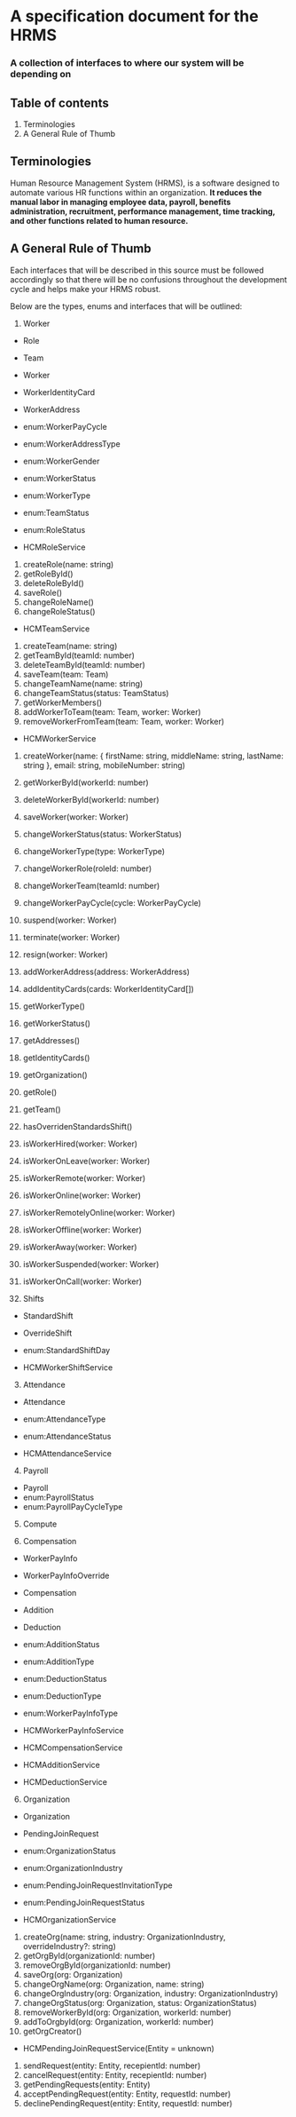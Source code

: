 # A specification document for the HRMS

### A collection of interfaces to where our system will be depending on

## Table of contents

1. Terminologies
2. A General Rule of Thumb

## Terminologies

Human Resource Management System (HRMS), is a software designed to automate various HR functions within an organization. **It reduces the manual labor in managing employee data, payroll, benefits administration, recruitment, performance management, time tracking, and other functions related to human resource.**

## A General Rule of Thumb

Each interfaces that will be described in this source must be followed accordingly so that there will be no confusions throughout the development cycle and helps make your HRMS robust.

Below are the types, enums and interfaces that will be outlined:

1. Worker

- Role
- Team
- Worker
- WorkerIdentityCard
- WorkerAddress
- enum:WorkerPayCycle
- enum:WorkerAddressType
- enum:WorkerGender
- enum:WorkerStatus
- enum:WorkerType
- enum:TeamStatus
- enum:RoleStatus

- HCMRoleService

1. createRole(name: string)
2. getRoleById()
3. deleteRoleById()
4. saveRole()
5. changeRoleName()
6. changeRoleStatus()

- HCMTeamService

1. createTeam(name: string)
2. getTeamById(teamId: number)
3. deleteTeamById(teamId: number)
4. saveTeam(team: Team)
5. changeTeamName(name: string)
6. changeTeamStatus(status: TeamStatus)
7. getWorkerMembers()
8. addWorkerToTeam(team: Team, worker: Worker)
9. removeWorkerFromTeam(team: Team, worker: Worker)

- HCMWorkerService

1. createWorker(name: { firstName: string, middleName: string, lastName: string }, email: string, mobileNumber: string)
2. getWorkerById(workerId: number)
3. deleteWorkerById(workerId: number)
4. saveWorker(worker: Worker)
5. changeWorkerStatus(status: WorkerStatus)
6. changeWorkerType(type: WorkerType)
7. changeWorkerRole(roleId: number)
8. changeWorkerTeam(teamId: number)
9. changeWorkerPayCycle(cycle: WorkerPayCycle)
10. suspend(worker: Worker)
11. terminate(worker: Worker)
12. resign(worker: Worker)
13. addWorkerAddress(address: WorkerAddress)
14. addIdentityCards(cards: WorkerIdentityCard[])
15. getWorkerType()
16. getWorkerStatus()
17. getAddresses()
18. getIdentityCards()
19. getOrganization()
20. getRole()
21. getTeam()
22. hasOverridenStandardsShift()
23. isWorkerHired(worker: Worker)
24. isWorkerOnLeave(worker: Worker)
25. isWorkerRemote(worker: Worker)
26. isWorkerOnline(worker: Worker)
27. isWorkerRemotelyOnline(worker: Worker)
28. isWorkerOffline(worker: Worker)
29. isWorkerAway(worker: Worker)
30. isWorkerSuspended(worker: Worker)
31. isWorkerOnCall(worker: Worker)

2. Shifts

- StandardShift
- OverrideShift
- enum:StandardShiftDay

- HCMWorkerShiftService

3. Attendance

- Attendance
- enum:AttendanceType
- enum:AttendanceStatus

- HCMAttendanceService

4. Payroll

- Payroll
- enum:PayrollStatus
- enum:PayrollPayCycleType

5. Compute


6. Compensation

- WorkerPayInfo
- WorkerPayInfoOverride
- Compensation
- Addition
- Deduction
- enum:AdditionStatus
- enum:AdditionType
- enum:DeductionStatus
- enum:DeductionType
- enum:WorkerPayInfoType

- HCMWorkerPayInfoService
- HCMCompensationService
- HCMAdditionService
- HCMDeductionService

6. Organization

- Organization
- PendingJoinRequest
- enum:OrganizationStatus
- enum:OrganizationIndustry
- enum:PendingJoinRequestInvitationType
- enum:PendingJoinRequestStatus

- HCMOrganizationService

1. createOrg(name: string, industry: OrganizationIndustry, overrideIndustry?: string)
2. getOrgById(organizationId: number)
3. removeOrgById(organizationId: number)
4. saveOrg(org: Organization)
5. changeOrgName(org: Organization, name: string)
6. changeOrgIndustry(org: Organization, industry: OrganizationIndustry)
7. changeOrgStatus(org: Organization, status: OrganizationStatus)
8. removeWorkerById(org: Organization, workerId: number)
9. addToOrgbyId(org: Organization, workerId: number)
10. getOrgCreator()

- HCMPendingJoinRequestService(Entity = unknown)

1. sendRequest(entity: Entity, recepientId: number)
2. cancelRequest(entity: Entity, recepientId: number)
3. getPendingRequests(entity: Entity)
4. acceptPendingRequest(entity: Entity, requestId: number)
5. declinePendingRequest(entity: Entity, requestId: number)